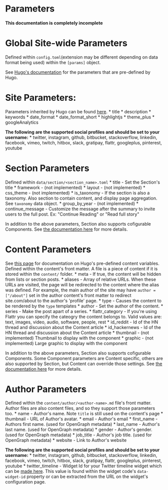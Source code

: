 
# Parameters

#### This documentation is completely incomplete

# Global Site-wide Parameters
Defined within `config.toml`(extension may be different depending on data format
	being used) within the `[params]` object.

See [Hugo's documentation]() for the parameters that are pre-defined by Hugo.


# Site Parameters:
Parameters inherited by Hugo can be found [here](http://gohugo.io/overview/configuration/).
	* title
	* description
	* keywords
	* date_format
	* date_format_short
	* highlightjs
	* theme_plus
	* googleAnalytics
	
**The following are the supported social profiles and should be set to your username:**
	* twitter, instagram, github, bitbucket, stackoverflow, linkedin, facebook,
		vimeo, twitch, hitbox, slack, gratipay, flattr, googleplus, pinterest, youtube


# Section Parameters
Defined within `data/section/<section_name>.toml`
	* title - Set the Section's title
	* framework - (not implemented)
	* layout - (not implemented)
	* css_theme - (not implemented)
	* is_taxonomy - If the section is also a taxonomy. Also section to contain
		content, and display page aggregation. See `taxonomy` data object.
	* group_by_year - (not implemented)
	* continue_message - Customize the message after the summary to invite
			users to the full post. Ex: "Continue Reading" or "Read full story"
	
In addition to the above parameters, Section also supports cofigurable Components.
See [the documentation here](components.md) for more details.


# Content Parameters
See [this page](http://gohugo.io/content/front-matter/) for documentation on Hugo's pre-defined content variables.
Defined within the content's front matter.
A file is a piece of content if it is stored within the `content/` folder.
	* meta - If true, the content will be hidden from lists or section posts.
	* aliases - Array of relative URLs. When these URLs are visited,
			the page will be redirected to the content where the alias was defined.
			For example, the main author of the site may have `author = ["/about"]`
			set in the author content's front matter to redirect site.com/about
			to the author's 'profile' page.
	* type - Causes the content to be rendered by the `type` templates 
	* author - Set the author of the content.
	* series - Make the post apart of a series.
	* flattr_category - If you're using Flattr you can specify the cateogry the
		content belongs to. Valid values are: text, images, video, audio,
		software, people, rest
	* id_reddit - Id of the HN thread and discussion about the Content article
	* id_hackernews - Id of the HN thread and discussion about the Content article
	* thumbnail - (not implemented) Thumbnail to display with the component
	* graphic - (not implemented) Large graphic to display with the component
	
In addition to the above parameters, Section also supports cofigurable Components.
Some Component parameters are Content specific, others are also supported by
	Section, but Content can override those settings.
See [the documentation here](components.md) for more details.


# Author Parameters
Defined within the `content/author/<author-name>.md` file's front matter.
Author files are also content files, and so they support those parameters too.
	* name -  Author's name. Note `title` is still used on the content's page
	* thumbnail - URL of Author's avatar.
	* email - Author's email
	* first_name - Authors first name. (used for OpenGraph metadata)
	* last_name - Author's last name. (used for OpenGraph metadata)
	* gender - Author's gender. (used for OpenGraph metadata)
	* job_title - Author's job title. (used for OpenGraph metadata)
	* website - Link to Author's website
	
**The following are the supported social profiles and should be set to your username:**
	* twitter, instagram, github, bitbucket, stackoverflow, linkedin, facebook,
		vimeo, twitch, hitbox, slack, gratipay, flattr, googleplus, pinterest, youtube
	* twitter_timeline - Widget Id for your Twitter timeline widget which can be [made here](https://twitter.com/settings/widgets/new).
		This value is found within the widget code's `data-widget-id` property
		or can be extracted from the URL on the widget's configuration page.


